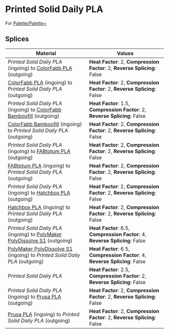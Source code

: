 # Printed Solid Daily PLA

For [Palette/Palette+](palette.md)

## Splices

Material | Values
-------- | ------
_Printed Solid Daily PLA_ (ingoing) to [ColorFabb PLA](colorfabb_pla.md) (outgoing) | **Heat Factor**: 2, **Compression Factor**: 2, **Reverse Splicing**: False
[ColorFabb PLA](colorfabb_pla.md) (ingoing) to _Printed Solid Daily PLA_ (outgoing) | **Heat Factor**: 2, **Compression Factor**: 2, **Reverse Splicing**: False
_Printed Solid Daily PLA_ (ingoing) to [ColorFabb Bamboofill](colorfabb_bamboofill.md) (outgoing) | **Heat Factor**: 1.5, **Compression Factor**: 2, **Reverse Splicing**: False
[ColorFabb Bamboofill](colorfabb_bamboofill.md) (ingoing) to _Printed Solid Daily PLA_ (outgoing) | **Heat Factor**: 2, **Compression Factor**: 2, **Reverse Splicing**: False
_Printed Solid Daily PLA_ (ingoing) to [FABtotum PLA](fabtotum_pla.md) (outgoing) | **Heat Factor**: 2, **Compression Factor**: 2, **Reverse Splicing**: False
[FABtotum PLA](fabtotum_pla.md) (ingoing) to _Printed Solid Daily PLA_ (outgoing) | **Heat Factor**: 2, **Compression Factor**: 2, **Reverse Splicing**: False
_Printed Solid Daily PLA_ (ingoing) to [Hatchbox PLA](hatchbox_pla.md) (outgoing) | **Heat Factor**: 2, **Compression Factor**: 2, **Reverse Splicing**: False
[Hatchbox PLA](hatchbox_pla.md) (ingoing) to _Printed Solid Daily PLA_ (outgoing) | **Heat Factor**: 2, **Compression Factor**: 2, **Reverse Splicing**: False
_Printed Solid Daily PLA_ (ingoing) to [PolyMaker PolyDissolve S1](polymaker_polydissolve_s1.md) (outgoing) | **Heat Factor**: 6.5, **Compression Factor**: 4, **Reverse Splicing**: False
[PolyMaker PolyDissolve S1](polymaker_polydissolve_s1.md) (ingoing) to _Printed Solid Daily PLA_ (outgoing) | **Heat Factor**: 6.5, **Compression Factor**: 4, **Reverse Splicing**: False
_Printed Solid Daily PLA_ | **Heat Factor**: 2.5, **Compression Factor**: 2, **Reverse Splicing**: False
_Printed Solid Daily PLA_ (ingoing) to [Prusa PLA](prusa_pla.md) (outgoing) | **Heat Factor**: 2, **Compression Factor**: 2, **Reverse Splicing**: False
[Prusa PLA](prusa_pla.md) (ingoing) to _Printed Solid Daily PLA_ (outgoing) | **Heat Factor**: 2, **Compression Factor**: 2, **Reverse Splicing**: False
